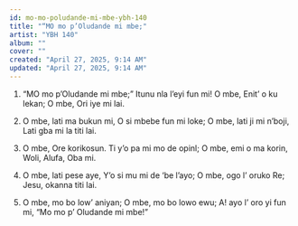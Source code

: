 ```yaml
---
id: mo-mo-poludande-mi-mbe-ybh-140
title: "“MO mo p’Oludande mi mbe;"
artist: "YBH 140"
album: ""
cover: ""
created: "April 27, 2025, 9:14 AM"
updated: "April 27, 2025, 9:14 AM"
---
```


1. “MO mo p’Oludande mi mbe;”
Itunu nla l’eyi fun mi!
O mbe, Enit’ o ku lekan;
O mbe, Ori iye mi lai.

2. O mbe, lati ma bukun mi,
O si mbebe fun mi loke;
O mbe, lati ji mi n’boji,
Lati gba mi la titi lai.

3. O mbe, Ore korikosun.
Ti y’o pa mi mo de opinl;
O mbe, emi o ma korin,
Woli, Alufa, Oba mi.

4. O mbe, lati pese aye,
Y’o si mu mi de ‘be l’ayo;
O mbe, ogo l’ oruko Re;
Jesu, okanna titi lai.

5. O mbe, mo bo low’ aniyan;
O mbe, mo bo lowo ewu;
A! ayo l’ oro yi fun mi,
“Mo mo p’ Oludande mi mbe!”